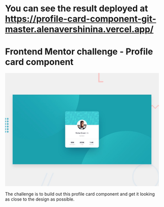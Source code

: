 # You can see the result deployed at https://profile-card-component-git-master.alenavershinina.vercel.app/

# Frontend Mentor challenge - Profile card component 

![Design preview for the Profile card component coding challenge](./design/desktop-preview.jpg)

The challenge is to build out this profile card component and get it looking as close to the design as possible.

